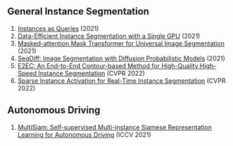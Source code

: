 ## General Instance Segmentation
1. [Instances as Queries](https://arxiv.org/abs/2105.01928) (2021)
2. [Data-Efficient Instance Segmentation with a Single GPU](https://arxiv.org/abs/2110.00242) (2021)
3. [Masked-attention Mask Transformer for Universal Image Segmentation](https://arxiv.org/abs/2112.01527) (2021)
4. [SegDiff: Image Segmentation with Diffusion Probabilistic Models](https://arxiv.org/abs/2112.00390) (2021)
5. [E2EC: An End-to-End Contour-based Method for High-Quality High-Speed Instance Segmentation](https://arxiv.org/abs/2203.04074) (CVPR 2022)
6. [Sparse Instance Activation for Real-Time Instance Segmentation](https://arxiv.org/abs/2203.12827) (CVPR 2022)

## Autonomous Driving
1. [MultiSiam: Self-supervised Multi-instance Siamese Representation Learning for Autonomous Driving](https://arxiv.org/abs/2108.12178) (ICCV 2021)
